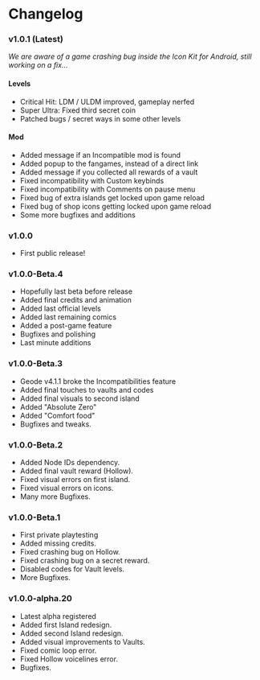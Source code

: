 # Changelog

### <cg>v1.0.1 (Latest)</c>

<cr>*We are aware of a game crashing bug inside the Icon Kit for Android, still working on a fix...*</c>

#### **Levels**

* <co>Critical Hit</c>: LDM / ULDM improved, gameplay nerfed
* <co>Super Ultra</c>: Fixed third secret coin
* Patched bugs / secret ways in some other levels

#### **Mod**

* <cg>Added</c> message if an Incompatible mod is found
* <cg>Added</c> popup to the fangames, instead of a direct link
* <cg>Added</c> message if you collected all rewards of a vault
* <cy>Fixed</c> incompatibility with Custom keybinds
* <cy>Fixed</c> incompatibility with Comments on pause menu
* <cy>Fixed</c> bug of extra islands get locked upon game reload
* <cy>Fixed</c> bug of shop icons getting locked upon game reload
* Some more bugfixes and additions

### <cb>v1.0.0</c>

* <cp>First public release!</c>

### <cb>v1.0.0-Beta.4</c>

* <cp>Hopefully last beta before release</c>
* <cg>Added</c> final credits and animation
* <cg>Added</c> last official levels
* <cg>Added</c> last remaining comics
* <cg>Added</c> a post-game feature
* Bugfixes and polishing
* Last minute additions

### <cb>v1.0.0-Beta.3</c>

* <cr>Geode v4.1.1 broke the Incompatibilities feature</c>
* <cg>Added</c> final touches to vaults and codes
* <cg>Added</c> final visuals to second island
* <cg>Added</c> "Absolute Zero"
* <cg>Added</c> "Comfort food"
* Bugfixes and tweaks.

### <cb>v1.0.0-Beta.2</c>

* <cg>Added</c> Node IDs dependency.
* <cg>Added</c> final vault reward (Hollow).
* <cy>Fixed</c> visual errors on first island.
* <cy>Fixed</c> visual errors on icons.
* Many more Bugfixes.

### <cb>v1.0.0-Beta.1</c>

* <cp>First private playtesting</c>
* <cg>Added</c> missing credits.
* <cy>Fixed</c> crashing bug on Hollow.
* <cy>Fixed</c> crashing bug on a secret reward.
* <cr>Disabled</c> codes for Vault levels.
* More Bugfixes.

### <cb>v1.0.0-alpha.20 </c>

* <cp>Latest alpha registered</c>
* <cg>Added</c> first Island redesign.
* <cg>Added</c> second Island redesign.
* <cg>Added</c> visual improvements to Vaults.
* <cy>Fixed</c> comic loop error.
* <cy>Fixed</c> Hollow voicelines error.
* Bugfixes.